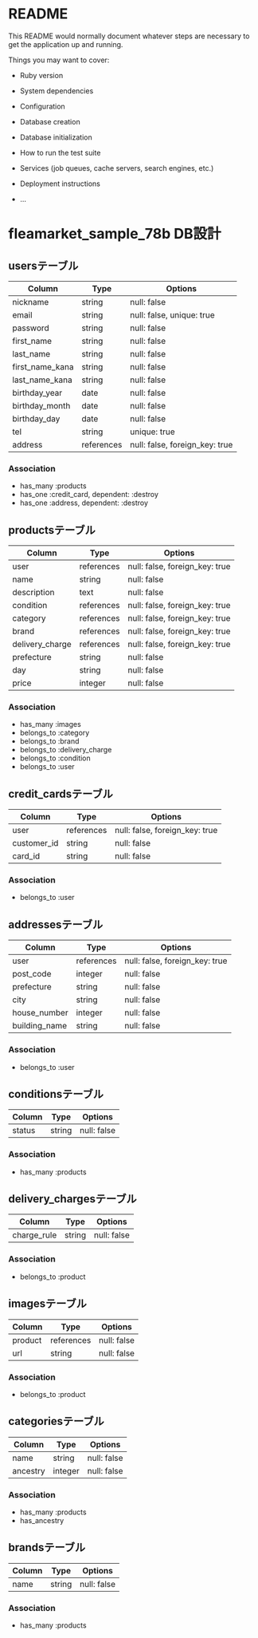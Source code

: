 # README

This README would normally document whatever steps are necessary to get the
application up and running.

Things you may want to cover:

* Ruby version

* System dependencies

* Configuration

* Database creation

* Database initialization

* How to run the test suite

* Services (job queues, cache servers, search engines, etc.)

* Deployment instructions

* ...

# fleamarket_sample_78b DB設計
## usersテーブル

|Column|Type|Options|
|------|----|-------|
|nickname|string|null: false|
|email|string|null: false, unique: true|
|password|string|null: false|
|first_name|string|null: false|
|last_name|string|null: false|
|first_name_kana|string|null: false|
|last_name_kana|string|null: false|
|birthday_year|date|null: false|
|birthday_month|date|null: false|
|birthday_day|date|null: false|
|tel|string|unique: true|
|address|references|null: false, foreign_key: true|

### Association
- has_many :products
- has_one :credit_card, dependent: :destroy
- has_one :address, dependent: :destroy


## productsテーブル
|Column|Type|Options|
|------|----|-------|
|user|references|null: false, foreign_key: true|
|name|string|null: false|
|description|text|null: false|
|condition|references|null: false, foreign_key: true|
|category|references|null: false, foreign_key: true|
|brand|references|null: false, foreign_key: true|
|delivery_charge|references|null: false, foreign_key: true|
|prefecture|string|null: false|
|day|string|null: false|
|price|integer|null: false|

### Association
- has_many :images
- belongs_to :category
- belongs_to :brand
- belongs_to :delivery_charge
- belongs_to :condition
- belongs_to :user

## credit_cardsテーブル
|Column|Type|Options|
|------|----|-------|
|user|references|null: false, foreign_key: true|
|customer_id|string|null: false|
|card_id|string|null: false|

### Association
- belongs_to :user

## addressesテーブル
|Column|Type|Options|
|------|----|-------|
|user|references|null: false, foreign_key: true|
|post_code|integer|null: false|
|prefecture|string|null: false|
|city|string|null: false|
|house_number|integer|null: false|
|building_name|string|null: false|

### Association
- belongs_to :user

## conditionsテーブル
|Column|Type|Options|
|------|----|-------|
|status|string|null: false|

### Association
- has_many :products

## delivery_chargesテーブル
|Column|Type|Options|
|------|----|-------|
|charge_rule|string|null: false|

### Association
- belongs_to :product

## imagesテーブル
|Column|Type|Options|
|------|----|-------|
|product|references|null: false|
|url|string|null: false|

### Association
- belongs_to :product

## categoriesテーブル
|Column|Type|Options|
|------|----|-------|
|name|string|null: false|
|ancestry|integer|null: false|

### Association
- has_many :products
- has_ancestry

## brandsテーブル
|Column|Type|Options|
|------|----|-------|
|name|string|null: false|

### Association
- has_many :products